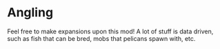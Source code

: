 # Angling

Feel free to make expansions upon this mod! A lot of stuff is data driven, such as fish that can be bred, mobs that pelicans spawn with, etc.
